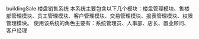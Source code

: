buildingSale
楼盘销售系统
本系统主要包含以下几个模块：楼盘管理模块、售楼部管理模块、员工管理模块、客户管理模块、交易管理模块、报表管理模块、权限管理模块。
使用该系统的角色主要有：系统管理员、人事部、店长、置业顾问、客户经理
